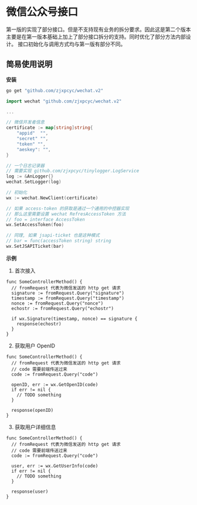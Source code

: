 # 微信公众号接口
第一版的实现了部分接口。但是不支持现有业务的拆分要求。因此这是第二个版本主要是在第一版本基础上加上了部分接口拆分的支持。同时优化了部分方法内部设计。
接口初始化与调用方式均与第一版有部分不同。

## 简易使用说明
**安装**
```bash
go get "github.com/zjxpcyc/wechat.v2"
```


```go
import wechat "github.com/zjxpcyc/wechat.v2"

...

// 微信开发者信息
certificate := map[string]string{
	"appid"  "",
	"secret" "",
	"token" "",
	"aeskey": "",
}

// 一个日志记录器
// 需要实现 github.com/zjxpcyc/tinylogger.LogService
log := &AnLogger{}
wechat.SetLogger(log)

// 初始化
wx := wechat.NewClient(certificate)

// 如果 access-token 的获取是通过一个通用的中控器实现
// 那么这里需要设置 wechat RefresAccessToken 方法
// foo = interface AccessToken
wx.SetAccessToken(foo)

// 同理, 如果 jsapi-ticket 也是这种模式
// bar = func(accessToken string) string
wx.SetJSAPITicket(bar)
```

**示例**

1. 首次接入
```golang
func SomeControllerMethod() {
  // fromRequest 代表为微信发送的 http get 请求
  signature := fromRequest.Query("signature")
  timestamp := fromRequest.Query("timestamp")
  nonce := fromRequest.Query("nonce")
  echostr := fromRequest.Query("echostr")

  if wx.Signature(timestamp, nonce) == signature {
    response(echostr)
  }
}
```

2. 获取用户 OpenID
```golang
func SomeControllerMethod() {
  // fromRequest 代表为微信发送的 http get 请求
  // code 需要前端传送过来
  code := fromRequest.Query("code")

  openID, err := wx.GetOpenID(code)
  if err != nil {
    // TODO something
  }

  response(openID)
}
```

3. 获取用户详细信息
```golang
func SomeControllerMethod() {
  // fromRequest 代表为微信发送的 http get 请求
  // code 需要前端传送过来
  code := fromRequest.Query("code")

  user, err := wx.GetUserInfo(code)
  if err != nil {
    // TODO something
  }

  response(user)
}
```
